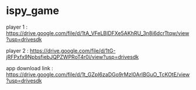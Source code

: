# ispy_game

player 1 : https://drive.google.com/file/d/1tA_VFeLBlDFXe5AKhRU_3n8i6dcrTtqw/view?usp=drivesdk

player 2 : https://drive.google.com/file/d/1tG-jRFPxfx9NpbsfiebJQPZWPRoT4r0i/view?usp=drivesdk

app download link : https://drive.google.com/file/d/1t_GZpI6zaDGo9rMzI0ArIBGuO_TcKOtE/view?usp=drivesdk
